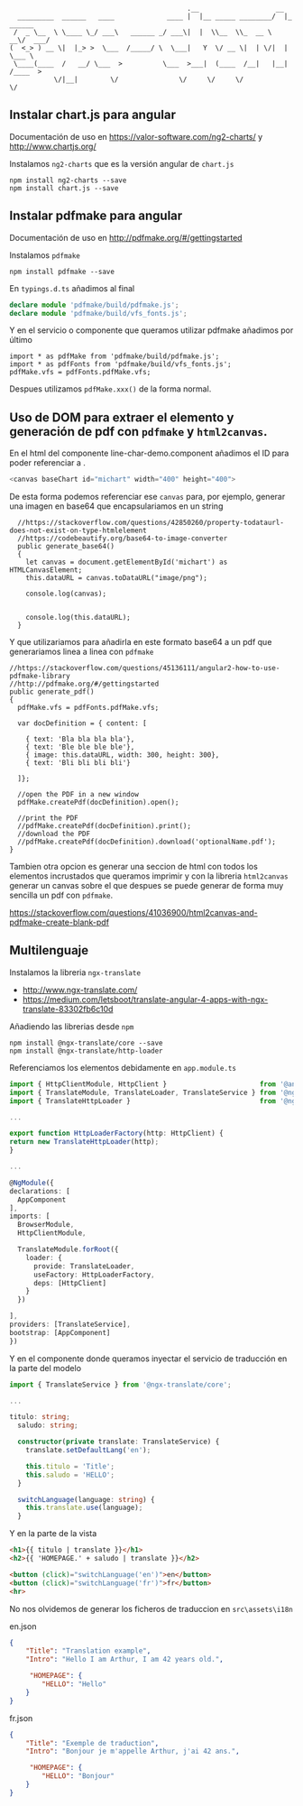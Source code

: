 

```
                                            .__                   __          
  _________  ______   ____             ____ |  |__ _____ ________/  |_  ______
 /  _ \__  \ \____ \_/ ___\   ______ _/ ___\|  |  \\__  \\_  __ \   __\/  ___/
(  <_> ) __ \|  |_> >  \___  /_____/ \  \___|   Y  \/ __ \|  | \/|  |  \___ \ 
 \____(____  /   __/ \___  >          \___  >___|  (____  /__|   |__| /____  >
           \/|__|        \/               \/     \/     \/                 \/ 
```
                                                                              
Instalar chart.js para angular
-----------------------------
Documentación de uso en https://valor-software.com/ng2-charts/ y http://www.chartjs.org/



Instalamos `ng2-charts` que es la versión angular de `chart.js`
```shell
npm install ng2-charts --save
npm install chart.js --save
```

Instalar pdfmake para angular
-----------------------------
Documentación de uso en http://pdfmake.org/#/gettingstarted

Instalamos `pdfmake`
```shell
npm install pdfmake --save
```

En `typings.d.ts` añadimos al final
```typescript
declare module 'pdfmake/build/pdfmake.js';
declare module 'pdfmake/build/vfs_fonts.js';
```

Y en el servicio o componente que queramos utilizar pdfmake añadimos por último
```
import * as pdfMake from 'pdfmake/build/pdfmake.js';
import * as pdfFonts from 'pdfmake/build/vfs_fonts.js';
pdfMake.vfs = pdfFonts.pdfMake.vfs;
```
Despues utilizamos `pdfMake.xxx()` de la forma normal.


Uso de DOM para extraer el elemento <canvas> y generación de pdf con `pdfmake` y `html2canvas`.
-----------------------------------------------------------------------------------------------

En el html del componente line-char-demo.component añadimos el ID para poder referenciar a <canvas>.
```typescript
<canvas baseChart id="michart" width="400" height="400">
```

De esta forma podemos referenciar ese `canvas` para, por ejemplo, generar una imagen en base64 que encapsulariamos en un string
```
  //https://stackoverflow.com/questions/42850260/property-todataurl-does-not-exist-on-type-htmlelement
  //https://codebeautify.org/base64-to-image-converter
  public generate_base64()
  {
    let canvas = document.getElementById('michart') as HTMLCanvasElement;
    this.dataURL = canvas.toDataURL("image/png");

    console.log(canvas);    


    console.log(this.dataURL);
  }
  ```

  Y que utilizariamos para añadirla en este formato base64 a un pdf que generariamos linea a linea con `pdfmake`
  ```
  //https://stackoverflow.com/questions/45136111/angular2-how-to-use-pdfmake-library
  //http://pdfmake.org/#/gettingstarted
  public generate_pdf()
  {
    pdfMake.vfs = pdfFonts.pdfMake.vfs;

    var docDefinition = { content: [
      
      { text: 'Bla bla bla bla'},
      { text: 'Ble ble ble ble'},
      { image: this.dataURL, width: 300, height: 300},
      { text: 'Bli bli bli bli'}

    ]};

    //open the PDF in a new window
    pdfMake.createPdf(docDefinition).open();

    //print the PDF
    //pdfMake.createPdf(docDefinition).print();
    //download the PDF
    //pdfMake.createPdf(docDefinition).download('optionalName.pdf');    
  }
  ```

  Tambien otra opcion es generar una seccion de html con todos los elementos incrustados que queramos imprimir y con la libreria `html2canvas` generar un canvas sobre el que despues se puede generar de forma muy sencilla un pdf con `pdfmake`.

  https://stackoverflow.com/questions/41036900/html2canvas-and-pdfmake-create-blank-pdf

  Multilenguaje
  -------------

  Instalamos la libreria `ngx-translate`

  * http://www.ngx-translate.com/
  * https://medium.com/letsboot/translate-angular-4-apps-with-ngx-translate-83302fb6c10d

  Añadiendo las librerias desde `npm`
  ```
  npm install @ngx-translate/core --save
  npm install @ngx-translate/http-loader
  ```
  
  Referenciamos los elementos debidamente en `app.module.ts`
  ```typescript
  import { HttpClientModule, HttpClient }                       from '@angular/common/http';
  import { TranslateModule, TranslateLoader, TranslateService } from '@ngx-translate/core';
  import { TranslateHttpLoader }                                from '@ngx-translate/http-loader';
  
  ...

  export function HttpLoaderFactory(http: HttpClient) {
  return new TranslateHttpLoader(http);
  }
  
  ...
  
  @NgModule({
  declarations: [
    AppComponent
  ],
  imports: [
    BrowserModule,
    HttpClientModule,

    TranslateModule.forRoot({
      loader: {
        provide: TranslateLoader,
        useFactory: HttpLoaderFactory,
        deps: [HttpClient]
      }
    })

  ],
  providers: [TranslateService],
  bootstrap: [AppComponent]
})
  ```

Y en el componente donde queramos inyectar el servicio de traducción en la parte del modelo
```typescript
import { TranslateService } from '@ngx-translate/core';

...

titulo: string;
  saludo: string;

  constructor(private translate: TranslateService) {
    translate.setDefaultLang('en');

    this.titulo = 'Title';
    this.saludo = 'HELLO';
  }

  switchLanguage(language: string) {
    this.translate.use(language);
  }
```

Y en la parte de la vista
```html
<h1>{{ titulo | translate }}</h1>
<h2>{{ 'HOMEPAGE.' + saludo | translate }}</h2>

<button (click)="switchLanguage('en')">en</button>
<button (click)="switchLanguage('fr')">fr</button>
<hr>
```

No nos olvidemos de generar los ficheros de traduccion en `src\assets\i18n`

en.json
```json
{
    "Title": "Translation example",
    "Intro": "Hello I am Arthur, I am 42 years old.",

     "HOMEPAGE": {
        "HELLO": "Hello"
    }
}
```

fr.json
```json
{
    "Title": "Exemple de traduction",
    "Intro": "Bonjour je m'appelle Arthur, j'ai 42 ans.",

     "HOMEPAGE": {
        "HELLO": "Bonjour"
    }
}
```